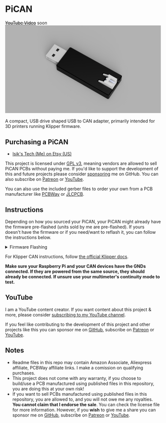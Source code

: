 # PiCAN
~~[YouTube Video](.)~~ soon
![PCB](./Images/PCB.jpg)

A compact, USB drive shaped USB to CAN adapter, primarily intended for 3D printers running Klipper firmware.

## Purchasing a PiCAN
- [Isik's Tech (Me) on Etsy (US)](https://www.etsy.com/listing/1514673745/pican-a-tiny-usb-to-can-bus-adapter)

This project is licensed under [GPL v3](./LICENSE), meaning vendors are allowed to sell PiCAN PCBs without paying me. If you'd like to support the development of this and future projects please consider [sponsoring](https://github.com/sponsors/xbst) me on GitHub. You can also subscribe on [Patreon](https://l.isiks.tech/patreon) or [YouTube](https://l.isiks.tech/member).

You can also use the included gerber files to order your own from a PCB manufacturer like [PCBWay](https://www.pcbway.com/setinvite.aspx?inviteid=374841) or [JLCPCB](https://jlcpcb.com/).
<br>

## Instructions
Depending on how you sourced your PiCAN, your PiCAN might already have the firmware pre-flashed (units sold by me are pre-flashed). If yours doesn't have the firmware or if you need/want to reflash it, you can follow the instructions below. 
<details>
  <summary>Firmware Flashing</summary>

1. Download the [firmware](https://github.com/bigtreetech/U2C/blob/master/firmware/U2C_V1_STM32F072.bin).
2. Connect the PiCAN to your PC while holding down the BOOT button on the PiCAN.
3. Download and install [STM32Cube Programmer](https://www.st.com/en/development-tools/stm32cubeprog.html). (Do not download the latest version, it is buggy)
4. Select `USB` on the selecor in top right of the program (below `Not connected`). Click the refresh button next to the port selector. Select `USB1` and click connect.
5. Click `+` next to `Device Memory`, and select `Open File`. Select the downloaded firmware file. Click `Download`. Firmware will be flashed.
</details>

For Klipper CAN instructions, follow [the official Klipper docs](https://www.klipper3d.org/CANBUS.html).

**Make sure your Raspberry Pi and your CAN devices have the GNDs connected. If they are powered from the same source, they should already be connected. If unsure use your multimeter's continuity mode to test.**

## YouTube

I am a YouTube content creator. If you want content about this project & more, please consider [subscribing to my YouTube channel](https://www.youtube.com/channel/UClAWYmCkHjsbaX9Wz1df2mg).
<br>

If you feel like contributing to the development of this project and other projects like this you can sponsor me on [GitHub](https://github.com/sponsors/xbst), subscribe on [Patreon](https://l.isiks.tech/patreon) or [YouTube](https://l.isiks.tech/member).

## Notes
- Readme files in this repo may contain Amazon Associate, Aliexpress affiliate, PCBWay affiliate links. I make a comission on qualifying purchases.
- This project does not come with any warranty, if you choose to build/use a PCB manufactured using published files in this repository, you are doing this at your own risk!
- If you want to sell PCBs manufactured using published files in this repository, you are allowed to, and you will not owe me any royalties. **You cannot claim that I endorse the sale**. You can check the license file for more information. However, if you **wish** to give me a share you can sponsor me on [GitHub](https://github.com/sponsors/xbst), subscribe on [Patreon](https://l.isiks.tech/patreon) or [YouTube](https://l.isiks.tech/member).
